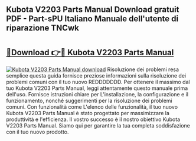 ## Kubota V2203 Parts Manual Download gratuit PDF - Part-sPU Italiano Manuale dell'utente di riparazione TNCwk

# <h2><a href="http://df9bmsw.blite.top/?on=Kubota+V2203+Parts+Manual">🔗Download 👉🔴 Kubota V2203 Parts Manual</a></h2>

[![Kubota V2203 Parts Manual download](https://i.imgur.com/lujVjoI.png)](http://df9bmsw.blite.top/?on=Kubota+V2203+Parts+Manual)
Risoluzione dei problemi resa semplice questa guida fornisce preziose informazioni sulla risoluzione dei problemi comuni con il tuo nuovo REDDDDDDD. Per ottenere il massimo dal tuo Kubota V2203 Parts Manual, leggi attentamente questo manuale prima dell'uso. Fornisce istruzioni chiare per L'installazione, la configurazione e il funzionamento, nonché suggerimenti per la risoluzione dei problemi comuni. Con funzionalità come L'elenco delle funzionalità, il tuo nuovo Kubota V2203 Parts Manual è stato progettato per massimizzare la produttività e l'efficienza. Il vostro successo è il nostro obiettivo Kubota V2203 Parts Manual. Siamo qui per garantire la tua completa soddisfazione con il tuo nuovo prodotto.
